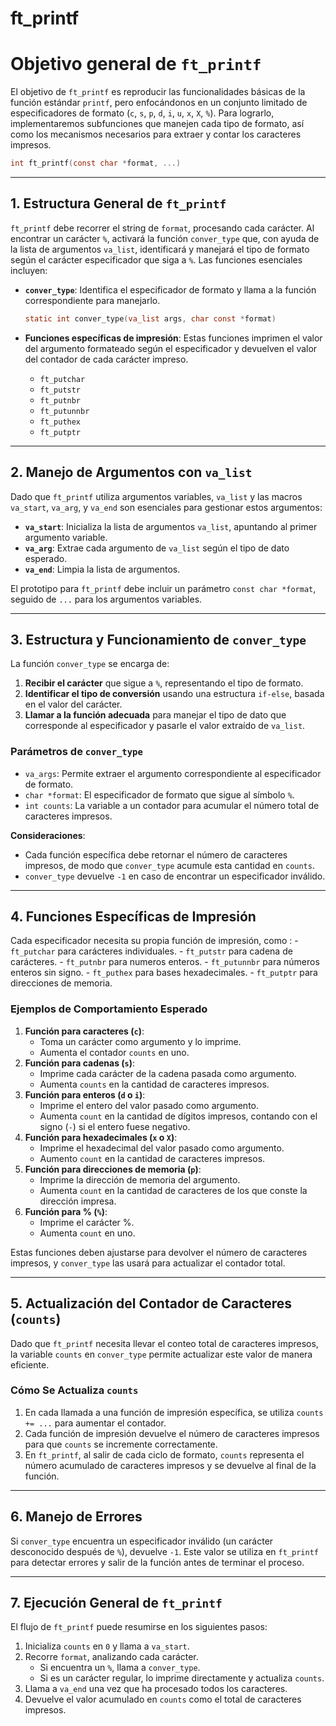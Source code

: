 # ft_printf

# Objetivo general de `ft_printf`

El objetivo de `ft_printf` es reproducir las funcionalidades básicas de la función estándar `printf`, pero enfocándonos en un conjunto limitado de especificadores de formato (`c`, `s`, `p`, `d`, `i`, `u`, `x`, `X`, `%`). Para lograrlo, implementaremos subfunciones que manejen cada tipo de formato, así como los mecanismos necesarios para extraer y contar los caracteres impresos.

```c
int ft_printf(const char *format, ...)
```

---

## 1. Estructura General de `ft_printf`

`ft_printf` debe recorrer el string de `format`, procesando cada carácter. Al encontrar un carácter `%`, activará la función `conver_type` que, con ayuda de la lista de argumentos `va_list`, identificará y manejará el tipo de formato según el carácter especificador que siga a `%`. Las funciones esenciales incluyen:

- **`conver_type`**: Identifica el especificador de formato y llama a la función correspondiente para manejarlo.

    ```c
    static int conver_type(va_list args, char const *format)
    ```

- **Funciones específicas de impresión**: Estas funciones imprimen el valor del argumento formateado según el especificador y devuelven el valor del contador de cada carácter impreso.
    - `ft_putchar`
    - `ft_putstr`
    - `ft_putnbr`
    - `ft_putunnbr`
    - `ft_puthex`
    - `ft_putptr`

---

## 2. Manejo de Argumentos con `va_list`

Dado que `ft_printf` utiliza argumentos variables, `va_list` y las macros `va_start`, `va_arg`, y `va_end` son esenciales para gestionar estos argumentos:

- **`va_start`**: Inicializa la lista de argumentos `va_list`, apuntando al primer argumento variable.
- **`va_arg`**: Extrae cada argumento de `va_list` según el tipo de dato esperado.
- **`va_end`**: Limpia la lista de argumentos.

El prototipo para `ft_printf` debe incluir un parámetro `const char *format`, seguido de `...` para los argumentos variables.

---

## 3. Estructura y Funcionamiento de `conver_type`

La función `conver_type` se encarga de:

1. **Recibir el carácter** que sigue a `%`, representando el tipo de formato.
2. **Identificar el tipo de conversión** usando una estructura `if-else`, basada en el valor del carácter.
3. **Llamar a la función adecuada** para manejar el tipo de dato que corresponde al especificador y pasarle el valor extraído de `va_list`.

### Parámetros de `conver_type`

- `va_args`: Permite extraer el argumento correspondiente al especificador de formato.
- `char *format`: El especificador de formato que sigue al símbolo `%`.
- `int counts`: La variable a un contador para acumular el número total de caracteres impresos.

**Consideraciones**:

- Cada función específica debe retornar el número de caracteres impresos, de modo que `conver_type` acumule esta cantidad en `counts`.
- `conver_type` devuelve `-1` en caso de encontrar un especificador inválido.

---

## 4. Funciones Específicas de Impresión

Cada especificador necesita su propia función de impresión, como :
    - `ft_putchar` para carácteres individuales.
    - `ft_putstr` para cadena de carácteres.
    - `ft_putnbr` para numeros enteros.
    - `ft_putunnbr` para números enteros sin signo.
    - `ft_puthex` para bases hexadecimales.
    - `ft_putptr` para direcciones de memoria.

### Ejemplos de Comportamiento Esperado

1. **Función para caracteres (`c`)**:
    - Toma un carácter como argumento y lo imprime.
    - Aumenta el contador `counts` en uno.
2. **Función para cadenas (`s`)**:
    - Imprime cada carácter de la cadena pasada como argumento.
    - Aumenta `counts` en la cantidad de caracteres impresos.
3. **Función para enteros (`d` o `i`)**:
    - Imprime el entero del valor pasado como argumento.
    - Aumenta `count` en la cantidad de dígitos impresos, contando con el signo (`-`) si el entero fuese negativo.
4. **Función para hexadecimales (`x` o `X`)**:
    - Imprime el hexadecimal del valor pasado como argumento.
    - Aumento `count` en la cantidad de caracteres impresos.
5. **Función para direcciones de memoria (`p`)**:
    - Imprime la dirección de memoria del argumento.
    - Aumenta `count` en la cantidad de caracteres de los que conste la dirección impresa.
6. **Función para % (`%`)**:
    - Imprime el carácter %.
    - Aumenta `count` en uno.

Estas funciones deben ajustarse para devolver el número de caracteres impresos, y `conver_type` las usará para actualizar el contador total.

---

## 5. Actualización del Contador de Caracteres (`counts`)

Dado que `ft_printf` necesita llevar el conteo total de caracteres impresos, la variable `counts` en `conver_type` permite actualizar este valor de manera eficiente.

### Cómo Se Actualiza `counts`

1. En cada llamada a una función de impresión específica, se utiliza `counts += ...` para aumentar el contador.
2. Cada función de impresión devuelve el número de caracteres impresos para que `counts` se incremente correctamente.
3. En `ft_printf`, al salir de cada ciclo de formato, `counts` representa el número acumulado de caracteres impresos y se devuelve al final de la función.

---

## 6. Manejo de Errores

Si `conver_type` encuentra un especificador inválido (un carácter desconocido después de `%`), devuelve `-1`. Este valor se utiliza en `ft_printf` para detectar errores y salir de la función antes de terminar el proceso.

---

## 7. Ejecución General de `ft_printf`

El flujo de `ft_printf` puede resumirse en los siguientes pasos:

1. Inicializa `counts` en `0` y llama a `va_start`.
2. Recorre `format`, analizando cada carácter.
    - Si encuentra un `%`, llama a `conver_type`.
    - Si es un carácter regular, lo imprime directamente y actualiza `counts`.
3. Llama a `va_end` una vez que ha procesado todos los caracteres.
4. Devuelve el valor acumulado en `counts` como el total de caracteres impresos.
